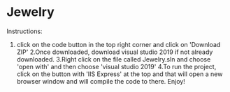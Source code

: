 # Jewelry

Instructions:
1. click on the code button in the top right corner and click on 'Download ZIP'
2.Once downloaded, download visual studio 2019 if not already downloaded.
3.Right click on the file called Jewelry.sln and choose 'open with' and then choose 'visual studio 2019'
4.To run the project, click on the button with 'IIS Express' at the top and that will open a new browser window and will compile the code to there.
Enjoy!
